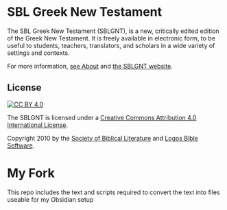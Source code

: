 # SBL Greek New Testament

The SBL Greek New Testament (SBLGNT), is a new, critically edited edition of the Greek New Testament.
It is freely available in electronic form, to be useful to students, teachers, translators, and scholars in a wide variety of settings and contexts.

For more information, [see About](About.md) and [the SBLGNT website](https://sblgnt.com).

## License

[![CC BY 4.0](https://i.creativecommons.org/l/by/4.0/88x31.png)](https://creativecommons.org/licenses/by/4.0/)

The SBLGNT is licensed under a [Creative Commons Attribution 4.0 International License](https://creativecommons.org/licenses/by/4.0/).

Copyright 2010 by the [Society of Biblical Literature](https://sbl-site.org/) and [Logos Bible Software](https://www.logos.com/).

# My Fork
This repo includes the text and scripts required to convert the text into files useable for my Obsidian setup
